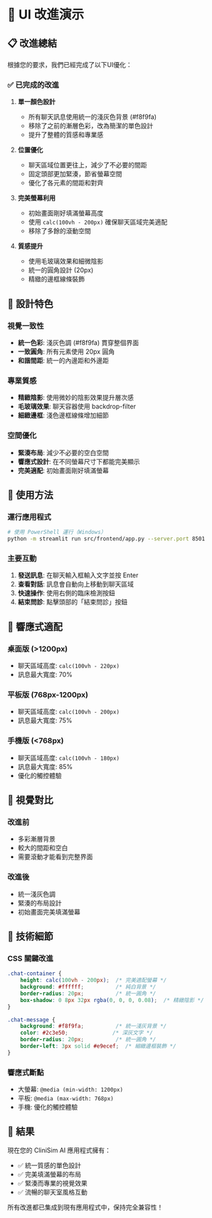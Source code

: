 # 🎨 UI 改進演示

## 📋 改進總結

根據您的要求，我們已經完成了以下UI優化：

### ✅ 已完成的改進

1. **單一顏色設計**
   - 所有聊天訊息使用統一的淺灰色背景 (#f8f9fa)
   - 移除了之前的漸層色彩，改為簡潔的單色設計
   - 提升了整體的質感和專業感

2. **位置優化**
   - 聊天區域位置更往上，減少了不必要的間距
   - 固定頭部更加緊湊，節省螢幕空間
   - 優化了各元素的間距和對齊

3. **完美螢幕利用**
   - 初始畫面剛好填滿螢幕高度
   - 使用 `calc(100vh - 200px)` 確保聊天區域完美適配
   - 移除了多餘的滾動空間

4. **質感提升**
   - 使用毛玻璃效果和細微陰影
   - 統一的圓角設計 (20px)
   - 精緻的邊框線條裝飾

## 🎯 設計特色

### 視覺一致性
- **統一色彩**: 淺灰色調 (#f8f9fa) 貫穿整個界面
- **一致圓角**: 所有元素使用 20px 圓角
- **和諧間距**: 統一的內邊距和外邊距

### 專業質感
- **精緻陰影**: 使用微妙的陰影效果提升層次感
- **毛玻璃效果**: 聊天容器使用 backdrop-filter
- **細緻邊框**: 淺色邊框線條增加細節

### 空間優化
- **緊湊布局**: 減少不必要的空白空間
- **響應式設計**: 在不同螢幕尺寸下都能完美顯示
- **完美適配**: 初始畫面剛好填滿螢幕

## 🚀 使用方法

### 運行應用程式
```bash
# 使用 PowerShell 運行（Windows）
python -m streamlit run src/frontend/app.py --server.port 8501
```

### 主要互動
1. **發送訊息**: 在聊天輸入框輸入文字並按 Enter
2. **查看對話**: 訊息會自動向上移動到聊天區域
3. **快速操作**: 使用右側的臨床檢測按鈕
4. **結束問診**: 點擊頭部的「結束問診」按鈕

## 📱 響應式適配

### 桌面版 (>1200px)
- 聊天區域高度: `calc(100vh - 220px)`
- 訊息最大寬度: 70%

### 平板版 (768px-1200px)
- 聊天區域高度: `calc(100vh - 200px)`
- 訊息最大寬度: 75%

### 手機版 (<768px)
- 聊天區域高度: `calc(100vh - 180px)`
- 訊息最大寬度: 85%
- 優化的觸控體驗

## 🎨 視覺對比

### 改進前
- 多彩漸層背景
- 較大的間距和空白
- 需要滾動才能看到完整界面

### 改進後
- 統一淺灰色調
- 緊湊的布局設計
- 初始畫面完美填滿螢幕

## 🔧 技術細節

### CSS 關鍵改進
```css
.chat-container {
    height: calc(100vh - 200px);  /* 完美適配螢幕 */
    background: #ffffff;          /* 純白背景 */
    border-radius: 20px;          /* 統一圓角 */
    box-shadow: 0 8px 32px rgba(0, 0, 0, 0.08);  /* 精緻陰影 */
}

.chat-message {
    background: #f8f9fa;          /* 統一淺灰背景 */
    color: #2c3e50;              /* 深灰文字 */
    border-radius: 20px;          /* 統一圓角 */
    border-left: 3px solid #e9ecef;  /* 細緻邊框裝飾 */
}
```

### 響應式斷點
- 大螢幕: `@media (min-width: 1200px)`
- 平板: `@media (max-width: 768px)`
- 手機: 優化的觸控體驗

## 🎉 結果

現在您的 CliniSim AI 應用程式擁有：
- ✅ 統一質感的單色設計
- ✅ 完美填滿螢幕的布局
- ✅ 緊湊而專業的視覺效果
- ✅ 流暢的聊天室風格互動

所有改進都已集成到現有應用程式中，保持完全兼容性！

